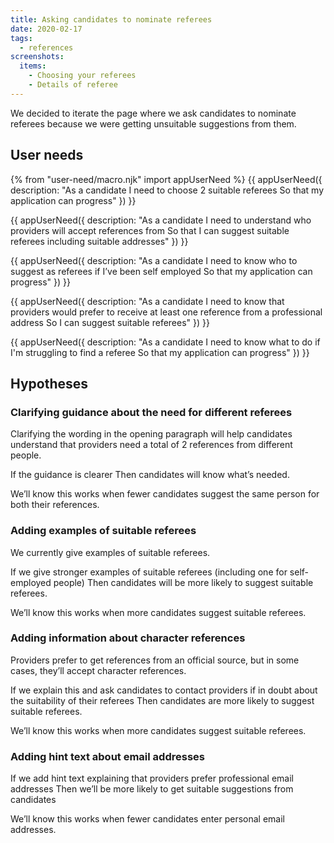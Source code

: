 ```yaml
---
title: Asking candidates to nominate referees
date: 2020-02-17
tags:
  - references
screenshots:
  items:
    - Choosing your referees
    - Details of referee
---
```


We decided to iterate the page where we ask candidates to nominate referees because we were getting unsuitable suggestions from them.

## User needs

{% from "user-need/macro.njk" import appUserNeed %}
{{ appUserNeed({
  description: "As a candidate
I need to choose 2 suitable referees
So that my application can progress"
}) }}

{{ appUserNeed({
  description: "As a candidate
I need to understand who providers will accept references from
So that I can suggest suitable referees including suitable addresses"
}) }}

{{ appUserNeed({
  description: "As a candidate
I need to know who to suggest as referees if I’ve been self employed
So that my application can progress"
}) }}

{{ appUserNeed({
  description: "As a candidate
I need to know that providers would prefer to receive at least one reference from a professional address
So I can suggest suitable referees"
}) }}

{{ appUserNeed({
  description: "As a candidate
I need to know what to do if I'm struggling to find a referee
So that my application can progress"
}) }}

## Hypotheses

### Clarifying guidance about the need for different referees

Clarifying the wording in the opening paragraph will help candidates understand that providers need a total of 2 references from different people.

If the guidance is clearer
Then candidates will know what’s needed.

We’ll know this works when fewer candidates suggest the same person for both their references.

### Adding examples of suitable referees

We currently give examples of suitable referees.

If we give stronger examples of suitable referees (including one for self-employed people)
Then candidates will be more likely to suggest suitable referees.

We’ll know this works when more candidates suggest suitable referees.

### Adding information about character references

Providers prefer to get references from an official source, but in some cases, they’ll accept character references.

If we explain this and ask candidates to contact providers if in doubt about the suitability of their referees
Then candidates are more likely to suggest suitable referees.

We’ll know this works when more candidates suggest suitable referees.

### Adding hint text about email addresses

If we add hint text explaining that providers prefer professional email addresses
Then we’ll be more likely to get suitable suggestions from candidates

We’ll know this works when fewer candidates enter personal email addresses.
